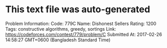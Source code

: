 # This text file was auto-generated

Problem Information:
Code: 779C
Name: Dishonest Sellers
Rating: 1200
Tags: constructive algorithms, greedy, sortings
Link: https://codeforces.com/contest/779/problem/C
Submitted At: 2017-02-26 14:58:27 GMT+0600 (Bangladesh Standard Time)